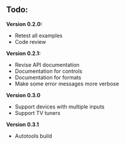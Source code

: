 Todo:
---------

**Version 0.2.0:**
* Retest all examples
* Code review

**Version 0.2.1:**
* Revise API documentation
* Documentation for controls
* Documentation for formats
* Make some error messages more verbose

**Version 0.3.0**
* Support devices with multiple inputs
* Support TV tuners

**Version 0.3.1**
* Autotools build
